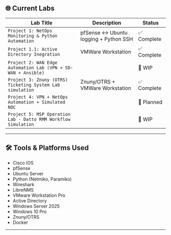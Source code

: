 ## 🌐 Current Labs

| Lab Title                 | Description                                  | Status   |
|--------------------------|----------------------------------------------|----------|
| `Project 1: NetOps Monitoring & Python Automation`          | pfSense ↔ Ubuntu logging + Python SSH        | ✅ Complete   |
| `Project 1.1: Active Directory Inegration`          | VMWare Workstation       | ✅ Complete   |
| `Project 2: WAN Edge Automation Lab (VPN + SD-WAN + Ansible)`   |        | 🧩 WIP    |
| `Project 3: Znuny (OTRS) Ticketing System Lab simulation`          | Znuny/OTRS + VMWare Workstation    | ✅ Complete   |
| `Project 4: VPN + NetOps Automation + Simulated NOC`   |                 | 🧪 Planned |
| `Project 5: MSP Operation Lab - Datto RMM Workflow Simulation`   |                 | 🧩 WIP    |
---

## 🛠️ Tools & Platforms Used

- Cisco IOS
- pfSense
- Ubuntu Server
- Python (Netmiko, Paramiko)
- Wireshark
- LibreNMS
- VMware Workstation Pro
- Active Directory
- Windows Server 2025
- Windows 10 Pro
- Znuny/OTRS
- Docker

---
